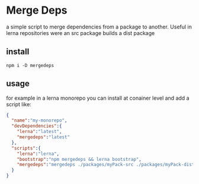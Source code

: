 # Merge Deps
a simple script to merge dependencies from a package to another.
Useful in lerna repositories were an src package builds a dist package

## install
```
npm i -D mergedeps
```

## usage

for example in a lerna monorepo you can install at conainer level and add a script like:

```json
{
  "name":"my-monorepo",
  "devDependencies":{
    "lerna":"latest",
    "mergedeps":"latest"
  },
  "scripts":{
    "lerna":"lerna",
    "bootstrap":"npm mergedeps && lerna bootstrap",
    "mergedeps":"mergedeps ./packages/myPack-src ./packages/myPack-dist"
  }
}
```